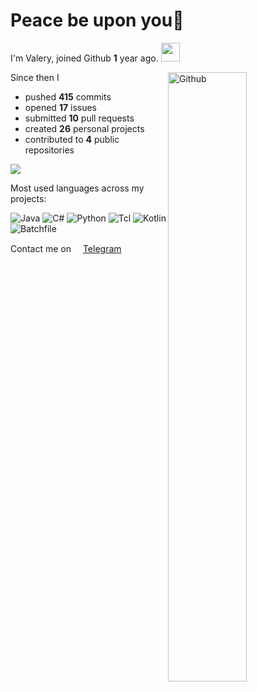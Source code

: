 # Peace be upon you👋 

I'm Valery, joined Github **1** year ago. <img src="https://media.giphy.com/media/VgCDAzcKvsR6OM0uWg/giphy.gif" width="30">

<img width="50%" align="right" alt="Github" src="https://raw.githubusercontent.com/onimur/.github/master/.resources/git-header.svg" />

Since then I

- pushed **415** commits
- opened **17** issues
- submitted **10** pull requests
- created **26** personal projects 
- contributed to **4** public repositories

![](https://komarev.com/ghpvc/?username=ValeryVerkhoturov&style=flat)

Most used languages across my projects:

![Java](https://img.shields.io/static/v1?style=flat&label=%E2%A0%80&color=555&labelColor=%23b07219&message=Java%EF%B8%B140.6%25)
![C#](https://img.shields.io/static/v1?style=flat&label=%E2%A0%80&color=555&labelColor=%23178600&message=C%23%EF%B8%B126.1%25)
![Python](https://img.shields.io/static/v1?style=flat&label=%E2%A0%80&color=555&labelColor=%233572A5&message=Python%EF%B8%B123.2%25)
![Tcl](https://img.shields.io/static/v1?style=flat&label=%E2%A0%80&color=555&labelColor=%23e4cc98&message=Tcl%EF%B8%B19.2%25)
![Kotlin](https://img.shields.io/static/v1?style=flat&label=%E2%A0%80&color=555&labelColor=%23A97BFF&message=Kotlin%EF%B8%B10.4%25)
![Batchfile](https://img.shields.io/static/v1?style=flat&label=%E2%A0%80&color=555&labelColor=%23C1F12E&message=Batchfile%EF%B8%B10.1%25)

Contact me on [<img src="https://img.icons8.com/color/100/000000/telegram-app--v1.png" width="15"/>Telegram](https://t.me/ValerianaOfficinalis)
